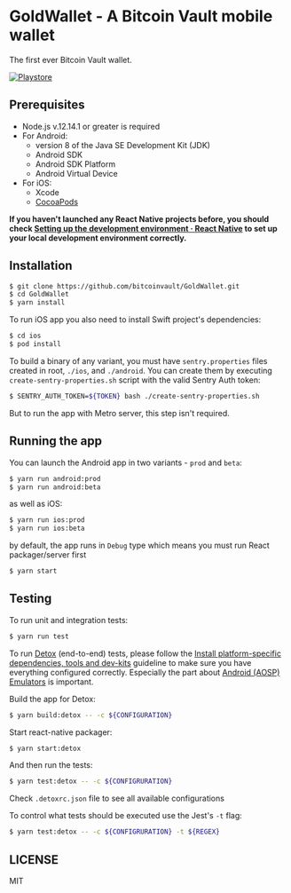 # GoldWallet - A Bitcoin Vault mobile wallet

The first ever Bitcoin Vault wallet.

[![Playstore](https://bluewallet.io/img/play-store-badge.svg)](https://play.google.com/store/apps/details?id=io.goldwallet.wallet)

## Prerequisites

* Node.js v.12.14.1 or greater is required
* For Android: 
    * version 8 of the Java SE Development Kit (JDK)
    * Android SDK
    * Android SDK Platform
    * Android Virtual Device
* For iOS: 
    * Xcode
    * [CocoaPods](https://cocoapods.org/)

**If you haven't launched any React Native projects before, you should check [Setting up the development environment · React Native](https://reactnative.dev/docs/environment-setup) to set up your local development environment correctly.**

## Installation

```sh
$ git clone https://github.com/bitcoinvault/GoldWallet.git
$ cd GoldWallet
$ yarn install
```

To run iOS app you also need to install Swift project's dependencies:

```sh
$ cd ios
$ pod install
```

To build a binary of any variant, you must have `sentry.properties` files created in root, `./ios`, and `./android`. You can create them by executing `create-sentry-properties.sh` script with the valid Sentry Auth token:

```sh
$ SENTRY_AUTH_TOKEN=${TOKEN} bash ./create-sentry-properties.sh  
```

But to run the app with Metro server, this step isn't required.

## Running the app

You can launch the Android app in two variants - `prod` and `beta`:

```sh
$ yarn run android:prod
$ yarn run android:beta
```

as well as iOS:

```sh
$ yarn run ios:prod
$ yarn run ios:beta
```

by default, the app runs in `Debug` type which means you must run React packager/server first

```sh
$ yarn start
```

## Testing

To run unit and integration tests:

```bash
$ yarn run test
```

To run [Detox](https://github.com/wix/Detox) (end-to-end) tests, please follow the [Install platform-specific dependencies, tools and dev-kits](https://github.com/wix/Detox/blob/master/docs/Introduction.GettingStarted.md#install-platform-specific-dependencies-tools-and-dev-kits) guideline to make sure you have everything configured correctly. Especially the part about [Android (AOSP) Emulators](https://github.com/wix/Detox/blob/master/docs/Introduction.AndroidDevEnv.md) is important.

Build the app for Detox:

```sh
$ yarn build:detox -- -c ${CONFIGURATION}
```

Start react-native packager:

```sh
$ yarn start:detox
```

And then run the tests:
```sh
$ yarn test:detox -- -c ${CONFIGRURATION} 
```

Check `.detoxrc.json` file to see all available configurations

To control what tests should be executed use the Jest's `-t` flag:

```sh
$ yarn test:detox -- -c ${CONFIGRURATION} -t ${REGEX}
```

## LICENSE

MIT
